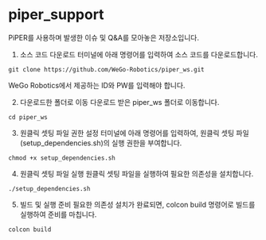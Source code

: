 # piper_support
PiPER를 사용하며 발생한 이슈 및 Q&amp;A를 모아놓은 저장소입니다.

1. 소스 코드 다운로드
터미널에 아래 명령어를 입력하여 소스 코드를 다운로드합니다.


```
git clone https://github.com/WeGo-Robotics/piper_ws.git
```

WeGo Robotics에서 제공하는 ID와 PW를 입력해야 합니다.

2. 다운로드한 폴더로 이동
다운로드 받은 piper_ws 폴더로 이동합니다.

```
cd piper_ws
```

3. 원클릭 셋팅 파일 권한 설정
터미널에 아래 명령어를 입력하여, 원클릭 셋팅 파일(setup_dependencies.sh)의 실행 권한을 부여합니다.

```
chmod +x setup_dependencies.sh  
```

4. 원클릭 셋팅 파일 실행
원클릭 셋팅 파일을 실행하여 필요한 의존성을 설치합니다.

```
./setup_dependencies.sh  
```

5. 빌드 및 실행 준비
필요한 의존성 설치가 완료되면, colcon build 명령어로 빌드를 실행하여 준비를 마칩니다.

```
colcon build
```
